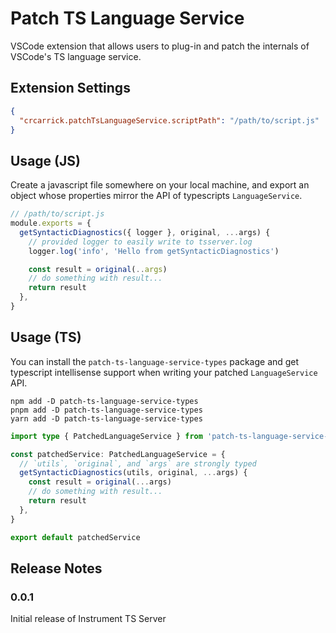 # Patch TS Language Service

VSCode extension that allows users to plug-in and patch the internals of VSCode's TS language service.

## Extension Settings

```json
{
  "crcarrick.patchTsLanguageService.scriptPath": "/path/to/script.js"
}
```

## Usage (JS)

Create a javascript file somewhere on your local machine, and export an object whose properties mirror the API of typescripts `LanguageService`.

```js
// /path/to/script.js
module.exports = {
  getSyntacticDiagnostics({ logger }, original, ...args) {
    // provided logger to easily write to tsserver.log
    logger.log('info', 'Hello from getSyntacticDiagnostics')

    const result = original(..args)
    // do something with result...
    return result
  },
}
```

## Usage (TS)

You can install the `patch-ts-language-service-types` package and get typescript intellisense support when writing your patched `LanguageService` API.

```console
npm add -D patch-ts-language-service-types
pnpm add -D patch-ts-language-service-types
yarn add -D patch-ts-language-service-types
```

```ts
import type { PatchedLanguageService } from 'patch-ts-language-service-types'

const patchedService: PatchedLanguageService = {
  // `utils`, `original`, and `args` are strongly typed
  getSyntacticDiagnostics(utils, original, ...args) {
    const result = original(...args)
    // do something with result...
    return result
  },
}

export default patchedService
```

## Release Notes

### 0.0.1

Initial release of Instrument TS Server
